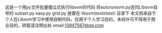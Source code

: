 这是一个用py文件批量傻瓜式执行libsvm的代码
将autorunsvm.py连同Libsvm自带的 subset.py easy.py grid.py 放置在 libsvm\tools\test\  目录下
本文档来自于个人在Libsvm学习中使用自制代码，仅用于个人学习目的，未经许可不得用于商业目的，转载请注明出处
email:13947567@qq.com
